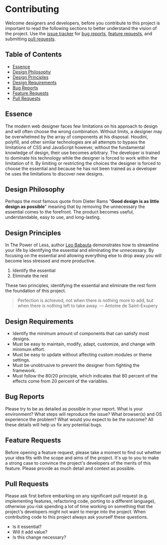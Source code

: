 # Contributing

Welcome designers and developers, before you contribute to this project is important to read the
following sections to better understand the vision of the project. Use the [issue tracker](https://github.com/jacobxperez/essentials/issues) for
[bug reports](#bug-reports), [feature requests](#feature-requests), and submitting [pull requests](#pull-requests).

## Table of Contents

* [Essence](#essence)
* [Design Philosophy](#design-philosophy)
* [Design Principles](#design-principles)
* [Design Requirements](#design-requirements)
* [Bug Reports](#bug-reports)
* [Feature Requests](#feature-requests)
* [Pull Requests](#pull-requests)

## Essence
The modern web designer faces few limitations on his approach to design and will
often choose the wrong combination. Without limits, a designer may be overwhelmed
by the array of components at his disposal. Houdini, polyfill, and other similar
technologies are all attempts to bypass the limitations of CSS and JavaScript
however, without the fundamental knowledge of design, their use becomes arbitrary.
The developer is trained to dominate his technology while the designer is forced to
work within the limitation of it. By limiting or restricting the choices
the designer is forced to choose the essential and because he has not
been trained as a developer he uses the limitations to discover new designs.

## Design Philosophy

Perhaps the most famous quote from Dieter Rams "**Good design is as little design
as possible**" meaning that by removing the unnecessary the essential comes to the
forefront. The product becomes useful, understandable, easy to use, and long-lasting.

## Design Principles

In The Power of Less, author [Leo Babauta](https://leobabauta.com/) demonstrates
how to streamline your life by identifying the essential and eliminating the
unnecessary. By focusing on the essential and allowing everything else to drop
away you will become less stressed and more productive.

1. Identify the essential
2. Eliminate the rest

These two principles, identifying the essential and eliminate the rest form the
foundation of this project.

> Perfection is achieved, not when there is nothing more to add, but when there is nothing left to take away.
> — Antoine de Saint-Exupery

## Design Requirements

* Identify the minimum amount of components that can satisfy most designs.
* Must be easy to maintain, modify, adapt, customize, and change with minimum effort.
* Must be easy to update without affecting custom modules or theme settings.
* Must be unobtrusive to prevent the designer from fighting the framework.
* Must follow the 80/20 principle, which indicates that 80 percent of the effects come from 20 percent of the variables.

## Bug Reports

Please try to be as detailed as possible in your report. What is your environment?
What steps will reproduce the issue? What browser(s) and OS experience the problem?
What would you expect to be the outcome? All these details will help us fix any
potential bugs.

## Feature Requests

Before opening a feature request, please take a moment to find out whether your
idea fits with the scope and aims of the project. It's up to you to make a strong
case to convince the project's developers of the merits of this feature. Please
provide as much detail and context as possible.

## Pull Requests

Please ask first before embarking on any significant pull request (e.g. implementing
features, refactoring code, porting to a different language), otherwise you
risk spending a lot of time working on something that the project's developers
might not want to merge into the project. When contributing code to this
project always ask yourself these questions.

* Is it essential?
* Will it add value?
* Is this change necessary?
